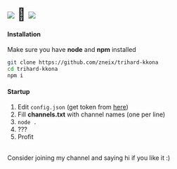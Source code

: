 # ![](https://static-cdn.jtvnw.net/emoticons/v1/120232/1.0) 🤝 ![](https://cdn.betterttv.net/emote/566ca04265dbbdab32ec054a/1x)

#### Installation
Make sure you have **node** and **npm** installed

```bash
git clone https://github.com/zneix/trihard-kkona
cd trihard-kkona
npm i
```

#### Startup
1. Edit `config.json` (get token from [here](https://id.twitch.tv/oauth2/authorize?client_id=cfm058kb3l9cxj30tztcbh1nppcct3&redirect_uri=https%3A%2F%2Ftwitchapps.com%2Ftokengen%2F&response_type=token&scope=user_read+chat%3Aedit+chat%3Aread+user_subscriptions+user_blocks_edit+user_blocks_read+user_follows_edit+channel%3Amoderate%20whispers:read%20whispers:edit))
2. Fill **channels.txt** with channel names (one per line)
3. `node .`
4. ???
5. Profit

<br>
Consider joining my channel and saying hi if you like it :)